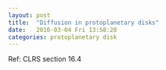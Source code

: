 ```yaml
---
layout: post
title:  "Diffusion in protoplanetary disks"
date:   2016-03-04 Fri 13:58:28
categories: protoplanetary disk
---
```


Ref: CLRS section 16.4

